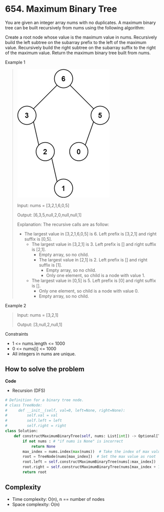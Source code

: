 # 654. Maximum Binary Tree
<Badge type="warning" text="Medium" /> [<Badge type="info" text="LeetCode" />](https://leetcode.com/problems/maximum-binary-tree/)

You are given an integer array nums with no duplicates. A maximum binary tree can be built recursively from nums using the following algorithm:

Create a root node whose value is the maximum value in nums.
Recursively build the left subtree on the subarray prefix to the left of the maximum value.
Recursively build the right subtree on the subarray suffix to the right of the maximum value.
Return the maximum binary tree built from nums.

Example 1
> ![654. Maximum Binary Tree](../images/654.jpg)
>
> Input: nums = [3,2,1,6,0,5]
>
> Output: [6,3,5,null,2,0,null,null,1]
>
> Explanation: The recursive calls are as follow:
> - The largest value in [3,2,1,6,0,5] is 6. Left prefix is [3,2,1] and right suffix is [0,5].
>     - The largest value in [3,2,1] is 3. Left prefix is [] and right suffix is [2,1].
>         - Empty array, so no child.
>         - The largest value in [2,1] is 2. Left prefix is [] and right suffix is [1].
>             - Empty array, so no child.
>             - Only one element, so child is a node with value 1.
>     - The largest value in [0,5] is 5. Left prefix is [0] and right suffix is [].
>         - Only one element, so child is a node with value 0.
>         - Empty array, so no child.

Example 2
> Input: nums = [3,2,1]
>
> Output: [3,null,2,null,1]

Constraints
- 1 <= nums.length <= 1000
- 0 <= nums[i] <= 1000
- All integers in nums are unique.


## How to solve the problem

**Code**

- Recursion (DFS)
```Python
# Definition for a binary tree node.
# class TreeNode:
#     def __init__(self, val=0, left=None, right=None):
#         self.val = val
#         self.left = left
#         self.right = right
class Solution:
    def constructMaximumBinaryTree(self, nums: List[int]) -> Optional[TreeNode]:
        if not nums : # "if nums is None" is incorrect
            return None
        max_index = nums.index(max(nums))  # Take the index of max value in nums
        root = TreeNode(nums[max_index])  # Set the max value as root
        root.left = self.constructMaximumBinaryTree(nums[:max_index])
        root.right = self.constructMaximumBinaryTree(nums[max_index + 1 :])  # Python slices are left-inclusive but right-exclusive
        return root
```

## Complexity
- Time complexity: O(n), n == number of nodes
- Space complexity: O(n)